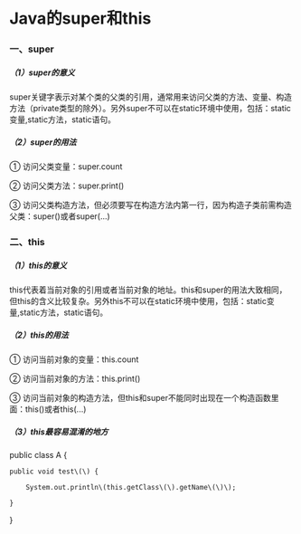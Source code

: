# Java的super和this

### 一、super

##### （1）super的意义

super关键字表示对某个类的父类的引用，通常用来访问父类的方法、变量、构造方法（private类型的除外）。另外super不可以在static环境中使用，包括：static变量,static方法，static语句。

##### （2）super的用法

① 访问父类变量：super.count

② 访问父类方法：super.print\(\)

③ 访问父类构造方法，但必须要写在构造方法内第一行，因为构造子类前需构造父类：super\(\)或者super\(...\)

### 二、this

##### （1）this的意义

this代表着当前对象的引用或者当前对象的地址。this和super的用法大致相同，但this的含义比较复杂。另外this不可以在static环境中使用，包括：static变量,static方法，static语句。

##### （2）this的用法

① 访问当前对象的变量：this.count

② 访问当前对象的方法：this.print\(\)

③ 访问当前对象的构造方法，但this和super不能同时出现在一个构造函数里面：this\(\)或者this\(...\)

##### （3）this最容易混淆的地方

public class A {

	public void test\(\) {

		System.out.println\(this.getClass\(\).getName\(\)\);

	}

}

